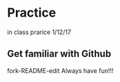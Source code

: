 # Practice
in class prarice 1/12/17


## Get familiar with Github 

fork-README-edit
Always have fun!!!
